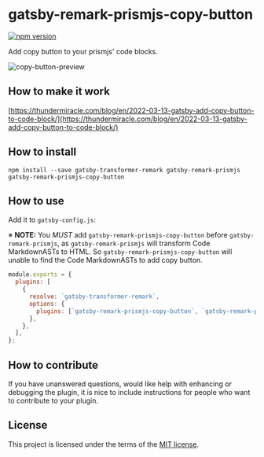 # gatsby-remark-prismjs-copy-button

[![npm version](https://badge.fury.io/js/gatsby-remark-prismjs-copy-button.svg)](https://badge.fury.io/js/gatsby-remark-prismjs-copy-button)

Add copy button to your prismjs' code blocks.

![copy-button-preview](https://raw.githubusercontent.com/thundermiracle/gatsby-remark-prismjs-copy-button/HEAD/assets/copy-preview.gif)

## How to make it work

[https://thundermiracle.com/blog/en/2022-03-13-gatsby-add-copy-button-to-code-block/](https://thundermiracle.com/blog/en/2022-03-13-gatsby-add-copy-button-to-code-block/)

## How to install

```shell
npm install --save gatsby-transformer-remark gatsby-remark-prismjs gatsby-remark-prismjs-copy-button
```

## How to use

Add it to `gatsby-config.js`:

※ **NOTE:** You _MUST_ add `gatsby-remark-prismjs-copy-button` before `gatsby-remark-prismjs`, as `gatsby-remark-prismjs` will transform Code MarkdownASTs to HTML. So `gatsby-remark-prismjs-copy-button` will unable to find the Code MarkdownASTs to add copy button.

```javascript
module.exports = {
  plugins: [
    {
      resolve: `gatsby-transformer-remark`,
      options: {
        plugins: [`gatsby-remark-prismjs-copy-button`, `gatsby-remark-prismjs`],
      },
    },
  ],
};
```

## How to contribute

If you have unanswered questions, would like help with enhancing or debugging the plugin, it is nice to include instructions for people who want to contribute to your plugin.

## License

This project is licensed under the terms of the [MIT license](/LICENSE).
